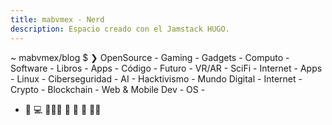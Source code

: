 ```yaml
---
title: mabvmex - Nerd
description: Espacio creado con el Jamstack HUGO.
---
```


~ mabvmex/blog $ ❯
OpenSource - Gaming - Gadgets - Computo - Software - Libros - Apps - Código - Futuro - VR/AR - SciFi - Internet - Apps - Linux - Ciberseguridad - AI - Hacktivismo - Mundo Digital - Internet - Crypto - Blockchain - Web & Mobile Dev - OS -
- 🚀  💻  🧑🏽‍💻  🌮  🍕 😬  😵‍💫 
